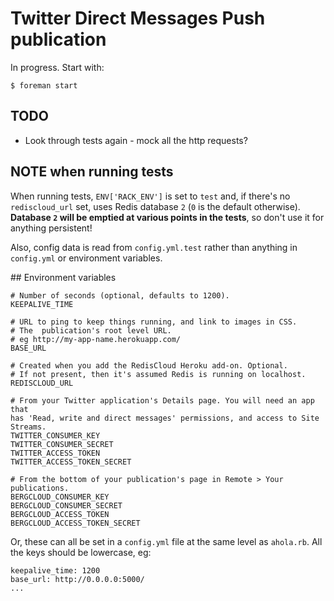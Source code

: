 # Twitter Direct Messages Push publication

In progress. Start with:

	$ foreman start

## TODO

* Look through tests again - mock all the http requests?


## NOTE when running tests

When running tests, `ENV['RACK_ENV']` is set to `test` and, if there's no `rediscloud_url` set, uses Redis database `2` (`0` is the default otherwise).  **Database `2` will be emptied at various points in the tests**, so don't use it for anything persistent!

Also, config data is read from `config.yml.test` rather than anything in
`config.yml` or environment variables.


## Environment variables

    # Number of seconds (optional, defaults to 1200).
    KEEPALIVE_TIME 

    # URL to ping to keep things running, and link to images in CSS.
    # The  publication's root level URL.
    # eg http://my-app-name.herokuapp.com/
    BASE_URL

    # Created when you add the RedisCloud Heroku add-on. Optional.
    # If not present, then it's assumed Redis is running on localhost.
    REDISCLOUD_URL

    # From your Twitter application's Details page. You will need an app that
	has 'Read, write and direct messages' permissions, and access to Site Streams.
    TWITTER_CONSUMER_KEY
    TWITTER_CONSUMER_SECRET
	TWITTER_ACCESS_TOKEN
	TWITTER_ACCESS_TOKEN_SECRET

    # From the bottom of your publication's page in Remote > Your publications.
    BERGCLOUD_CONSUMER_KEY
    BERGCLOUD_CONSUMER_SECRET
    BERGCLOUD_ACCESS_TOKEN
    BERGCLOUD_ACCESS_TOKEN_SECRET

Or, these can all be set in a `config.yml` file at the same level as
`ahola.rb`. All the keys should be lowercase, eg:

	keepalive_time: 1200
	base_url: http://0.0.0.0:5000/
	...


